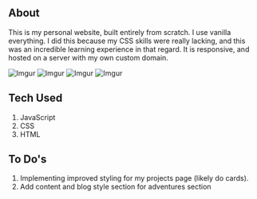 ## About

This is my personal website, built entirely from scratch. I use vanilla everything. I did this because my CSS skills were really lacking, and this was an incredible learning experience in that regard. It is responsive, and hosted on a server with my own custom domain.

![Imgur](https://i.imgur.com/EWuiGK3.png)
![Imgur](https://i.imgur.com/Mu9n6UY.png)
![Imgur](https://i.imgur.com/fiO6uxm.png)
![Imgur](https://i.imgur.com/UtuwwTN.png)

## Tech Used

1. JavaScript
2. CSS
3. HTML

## To Do's

1. Implementing improved styling for my projects page (likely do cards).
2. Add content and blog style section for adventures section
